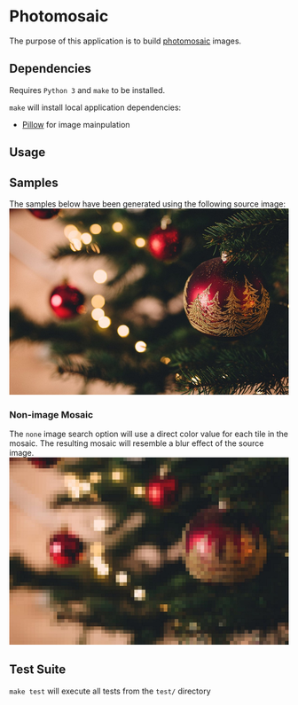 # Photomosaic

The purpose of this application is to build [photomosaic](https://en.wikipedia.org/wiki/Photographic_mosaic) images.

## Dependencies
Requires `Python 3` and `make` to be installed.

`make` will install local application dependencies:  
  * [Pillow](https://python-pillow.org/) for image mainpulation

## Usage

## Samples
The samples below have been generated using the following source image:  
![source image](readme/source.jpg)

### Non-image Mosaic
The `none` image search option will use a direct color value for each tile in the mosaic. The resulting mosaic will resemble a blur effect of the source image.  
![non-image mosaic](readme/mosaic_no_image.jpg)

## Test Suite
`make test` will execute all tests from the `test/` directory
